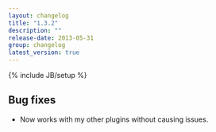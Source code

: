 ```yaml
---
layout: changelog
title: "1.3.2"
description: ""
release-date: 2013-05-31
group: changelog
latest_version: true
---
```

{% include JB/setup %}

## Bug fixes

* Now works with my other plugins without causing issues.

